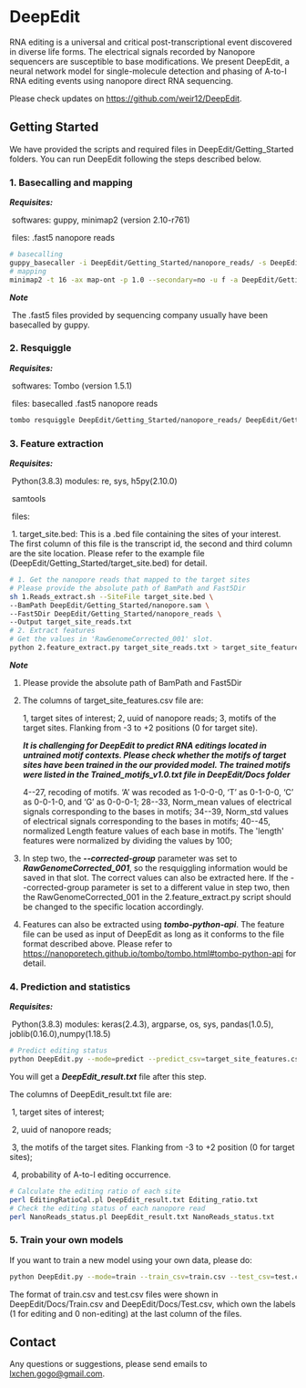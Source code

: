 # DeepEdit

RNA editing is a universal and critical post-transcriptional event discovered in diverse life forms. The electrical signals recorded by Nanopore sequencers are susceptible to base modifications. We present DeepEdit, a neural network model for single-molecule detection and phasing of A-to-I RNA editing events using nanopore direct RNA sequencing. 

Please check updates on https://github.com/weir12/DeepEdit. 

## Getting Started

We have provided the scripts and required files in DeepEdit/Getting_Started folders. You can run DeepEdit following the steps described below. 

### 1. Basecalling and mapping

***Requisites:***

​	softwares: guppy, minimap2 (version 2.10-r761)

​	files: .fast5 nanopore reads

```bash
# basecalling
guppy_basecaller -i DeepEdit/Getting_Started/nanopore_reads/ -s DeepEdit/Getting_Started/nanopore_reads/ --flowcell FLO-MIN106 --kit SQK-RNA001 --cpu_threads_per_caller 1 --qscore_filtering --fast5_out
# mapping
minimap2 -t 16 -ax map-ont -p 1.0 --secondary=no -u f -a DeepEdit/Getting_Started/GCF_000002945.1_ASM294v2_rna.fna DeepEdit/Getting_Started/nanopore.fastq > nanopore.sam
```

***Note***

​	The .fast5 files provided by sequencing company usually have been basecalled by guppy.

### 2. Resquiggle

***Requisites:***

​	softwares: Tombo (version 1.5.1)

​	files: basecalled .fast5 nanopore reads

```bash
tombo resquiggle DeepEdit/Getting_Started/nanopore_reads/ DeepEdit/Getting_Started/GCF_000002945.1_ASM294v2_rna.fna --processes 64 --corrected-group RawGenomeCorrected_001 --basecall-group Basecall_1D_001 --include-event-stdev --overwrite
```

### 3. Feature extraction

***Requisites:***

​	Python(3.8.3) modules: re, sys, h5py(2.10.0)

​    samtools

​	files: 

​		1. target_site.bed: This is a .bed file containing the sites of your interest. The first column of this file is the transcript id, the second and third column are the site location. Please refer to the example file (DeepEdit/Getting_Started/target_site.bed) for detail. 

```bash
# 1. Get the nanopore reads that mapped to the target sites
# Please provide the absolute path of BamPath and Fast5Dir
sh 1.Reads_extract.sh --SiteFile target_site.bed \
--BamPath DeepEdit/Getting_Started/nanopore.sam \
--Fast5Dir DeepEdit/Getting_Started/nanopore_reads \
--Output target_site_reads.txt
# 2. Extract features
# Get the values in 'RawGenomeCorrected_001' slot. 
python 2.feature_extract.py target_site_reads.txt > target_site_features.csv
```

***Note***

1. Please provide the absolute path of BamPath and Fast5Dir

2. The columns of target_site_features.csv file are:

   1, target sites of interest;
   2, uuid of nanopore reads;
   3, motifs of the target sites. Flanking from -3 to +2 positions (0 for target site). 

   ***It is challenging for DeepEdit to predict RNA editings located in untrained motif contexts. Please check whether the motifs of target sites have been trained in the our provided model. The trained motifs were listed in the Trained_motifs_v1.0.txt file in DeepEdit/Docs folder***

   4--27, recoding of motifs. ‘A’ was recoded as 1-0-0-0, ‘T’ as 0-1-0-0, ‘C’ as 0-0-1-0, and ‘G’ as 0-0-0-1;
   28--33, Norm_mean values of electrical signals corresponding to the bases in motifs;
   34--39, Norm_std values of electrical signals corresponding to the bases in motifs;
   40--45, normalized Length feature values of each base in motifs. The 'length' features were normalized by dividing the values by 100;

3. In step two, the ***--corrected-group*** parameter was set to ***RawGenomeCorrected_001***, so the resquiggling information would be saved in that slot. The correct values can also be extracted here. If the --corrected-group parameter is set to a different value in step two, then the RawGenomeCorrected_001 in the 2.feature_extract.py script should be changed to the specific location accordingly.	

4. Features can also be extracted using ***tombo-python-api***. The feature file can be used as input of DeepEdit as long as it conforms to the file format described above. Please refer to https://nanoporetech.github.io/tombo/tombo.html#tombo-python-api for detail. 

### 4. Prediction and statistics

***Requisites:***

​	Python(3.8.3) modules: keras(2.4.3), argparse, os, sys, pandas(1.0.5), joblib(0.16.0),numpy(1.18.5)

```bash
# Predict editing status
python DeepEdit.py --mode=predict --predict_csv=target_site_features.csv --output_fold=. --model_name=S.pombe_model.h5
```

You will get a ***DeepEdit_result.txt*** file after this step. 

The columns of DeepEdit_result.txt file are:

​	1, target sites of interest;

​	2, uuid of nanopore reads;

​	3, the motifs of the target sites. Flanking from -3 to +2 position (0 for target sites);

​	4, probability of A-to-I editing occurrence. 

```bash
# Calculate the editing ratio of each site
perl EditingRatioCal.pl DeepEdit_result.txt Editing_ratio.txt
# Check the editing status of each nanopore read
perl NanoReads_status.pl DeepEdit_result.txt NanoReads_status.txt
```



### 5. Train your own models

If you want to train a new model using your own data, please do:

```bash
python DeepEdit.py --mode=train --train_csv=train.csv --test_csv=test.csv --output_fold=. --model_name=Your_model.h5
```

The format of train.csv and test.csv files were shown in DeepEdit/Docs/Train.csv and DeepEdit/Docs/Test.csv, which own the labels (1 for editing and 0 non-editing) at the last column of the files.

## Contact

Any questions or suggestions, please send emails to lxchen.gogo@gmail.com. 